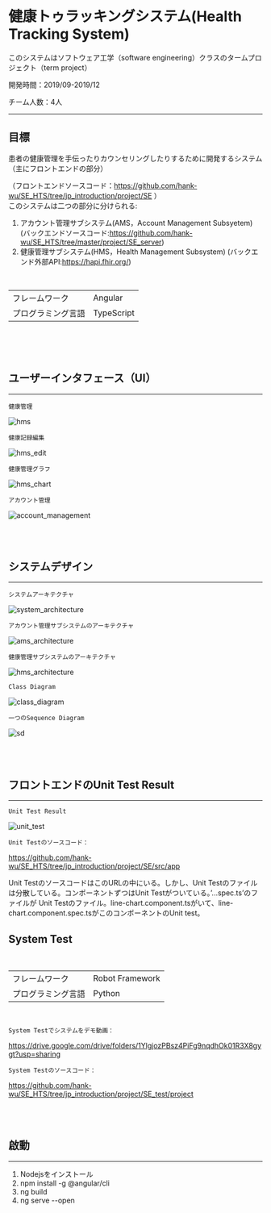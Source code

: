 # 健康トゥラッキングシステム(Health Tracking System)

このシステムはソフトウェア工学（software engineering）クラスのタームプロジェクト（term project）


開発時間：2019/09-2019/12

チーム人数：4人

- - - -
## 目標
患者の健康管理を手伝ったりカウンセリングしたりするために開発するシステム（主にフロントエンドの部分）

（フロントエンドソースコード：https://github.com/hank-wu/SE_HTS/tree/jp_introduction/project/SE ）
<br>このシステムは二つの部分に分けられる:
1. アカウント管理サブシステム(AMS，Account Management Subsyetem) (バックエンドソースコード:https://github.com/hank-wu/SE_HTS/tree/master/project/SE_server)
2. 健康管理サブシステム(HMS，Health Management Subsystem) (バックエンド外部API:https://hapi.fhir.org/)

<br>

|        |       |
|  ----  | ----  |
| フレームワーク   | Angular |
| プログラミング言語   | TypeScript |


<br>
<br>
<br>

## ユーザーインタフェース（UI）
- - - -

`健康管理`

![hms](/readme_images/hms.png)

`健康記録編集`

![hms_edit](/readme_images/hms_edit.png)

`健康管理グラフ`

![hms_chart](/readme_images/hms_chart.png)

`アカウント管理`

![account_management](/readme_images/account_management.png)

<br>
<br>

## システムデザイン
- - - -

`システムアーキテクチャ`

![system_architecture](/readme_images/system_architecture.png)

`アカウント管理サブシステムのアーキテクチャ`

![ams_architecture](/readme_images/ams_architecture.jpg)

`健康管理サブシステムのアーキテクチャ`

![hms_architecture](/readme_images/hms_architecture.jpg)

`Class Diagram`

![class_diagram](/readme_images/class_diagram.png)

`一つのSequence Diagram`

![sd](/readme_images/sd.png)

<br>
<br>

## フロントエンドのUnit Test Result
- - - -

`Unit Test Result`

![unit_test](/readme_images/unit_test.png)

`Unit Testのソースコード：`

https://github.com/hank-wu/SE_HTS/tree/jp_introduction/project/SE/src/app

Unit TestのソースコードはこのURLの中にいる。しかし、Unit Testのファイルは分散している。コンポーネントずつはUnit Testがついている。’...spec.ts’のファイルが
Unit Testのファイル。line-chart.component.tsがいて、line-chart.component.spec.tsがこのコンポーネントのUnit test。

## System Test 


<br>

|        |       |
|  ----  | ----  |
| フレームワーク   | Robot Framework |
| プログラミング言語   | Python |


<br>


`System Testでシステムをデモ動画：`

https://drive.google.com/drive/folders/1YlgjozPBsz4PiFg9nqdhOk01R3X8gygt?usp=sharing

`System Testのソースコード：`

https://github.com/hank-wu/SE_HTS/tree/jp_introduction/project/SE_test/project


<br>
<br>

## 啟動
- - - -
1. Nodejsをインストール 
2. npm install -g @angular/cli 
3. ng build 
4. ng serve --open 